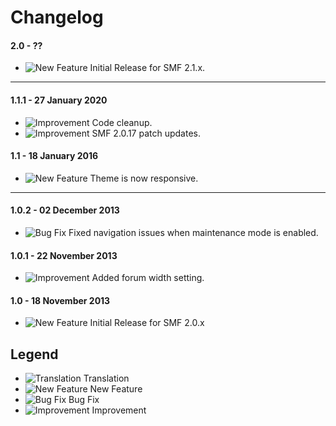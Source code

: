 # Changelog

#### 2.0 - ??
- ![New Feature](https://smftricks.com/assets/changelog/tag--plus.png) Initial Release for SMF 2.1.x.
---
#### 1.1.1 - 27 January 2020
- ![Improvement](https://smftricks.com/assets/changelog/tag--pencil.png) Code cleanup.
- ![Improvement](https://smftricks.com/assets/changelog/tag--pencil.png) SMF 2.0.17 patch updates.

#### 1.1 - 18 January 2016
- ![New Feature](https://smftricks.com/assets/changelog/tag--plus.png) Theme is now responsive.
---
#### 1.0.2 - 02 December 2013
- ![Bug Fix](https://smftricks.com/assets/changelog/bug--minus.png) Fixed navigation issues when maintenance mode is enabled.

#### 1.0.1 - 22 November 2013
- ![Improvement](https://smftricks.com/assets/changelog/tag--pencil.png) Added forum width setting.

#### 1.0 - 18 November 2013
- ![New Feature](https://smftricks.com/assets/changelog/tag--plus.png) Initial Release for SMF 2.0.x

## Legend
- ![Translation](https://smftricks.com/assets/changelog/language.png) Translation
- ![New Feature](https://smftricks.com/assets/changelog/tag--plus.png) New Feature
- ![Bug Fix](https://smftricks.com/assets/changelog/bug--minus.png) Bug Fix
- ![Improvement](https://smftricks.com/assets/changelog/tag--pencil.png) Improvement